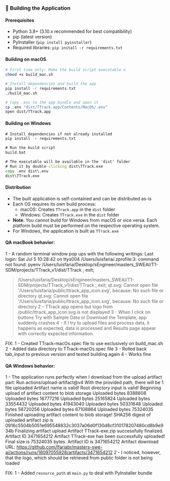 ### 🔧 Building the Application

#### Prerequisites
- Python 3.8+ (3.10.x recommended for best compatibility)
- pip (latest version)
- PyInstaller (`pip install pyinstaller`)
- Required libraries: `pip install -r requirements.txt`

#### Building on macOS
```bash
# First time only: Make the build script executable x
chmod +x build_mac.sh

# Install dependencies and build the app
pip install -r requirements.txt
./build_mac.sh

# Copy .env to the app bundle and open it
cp .env "dist/TTrack.app/Contents/MacOS/.env"
open dist/TTrack.app
```

#### Building on Windows
```cmd
# Install dependencies if not already installed
pip install -r requirements.txt

# Run the build script
build.bat

# The executable will be available in the 'dist' folder
# Run it by double-clicking dist\TTrack.exe
copy .env dist\.env
dist\TTrack.exe
```

#### Distribution
- The built application is self-contained and can be distributed as-is
- Each OS requires its own build process:
  - macOS: Creates `TTrack.app` in the `dist` folder
  - Windows: Creates `TTrack.exe` in the `dist` folder
- **Note**: You cannot build for Windows from macOS or vice versa. Each platform build must be performed on the respective operating system.
- For Windows, the application is built as `TTrack.exe`

#### QA macBook behavior:
1 - A random terminal window pop ups with the following writings:
Last login: Sat Jul  5 10:28:42 on ttys004
/Users/luisfaria/.zprofile:3: command not found: pyenv
/Users/luisfaria/Desktop/sEngineer/masters_SWEAI/T1-SDM/projects/TTrack_v1/dist/TTrack ; exit;
> /Users/luisfaria/Desktop/sEngineer/masters_SWEAI/T1-SDM/projects/TTrack_v1/dist/TTrack ; exit;
qt.svg: Cannot open file '/Users/luisfaria/public/ttrack_app_icon.svg', because: No such file or directory
qt.svg: Cannot open file '/Users/luisfaria/public/ttrack_app_icon.svg', because: No such file or directory
2 - TTrack app opens but logo from /public/ttrack_app_icon.svg is not displayed
3 - When I click on buttons Try with Sample Data or Download the Template, app suddenly crashes
4 - If I try to upload files and process data, it happens as expected, data is processed and Results page appear with correctly expected information.

FIX:
1 - Created TTrack-macOs.spec file to use exclusively on build_mac.sh
2 - Added data directory to TTrack-macOs.spec file
3 - Rolled back tab_input to previous version and tested building again
4 - Works fine

#### QA Windows behavior:
1 - The application runs perfectly when I download from the upload artifact part:
Run actions/upload-artifact@v4
With the provided path, there will be 1 file uploaded
Artifact name is valid!
Root directory input is valid!
Beginning upload of artifact content to blob storage
Uploaded bytes 8388608
Uploaded bytes 16777216
Uploaded bytes 25165824
Uploaded bytes 33554432
Uploaded bytes 41943040
Uploaded bytes 50331648
Uploaded bytes 58720256
Uploaded bytes 67108864
Uploaded bytes 75324035
Finished uploading artifact content to blob storage!
SHA256 digest of uploaded artifact zip is 0916c5504b5051e695548832c3037a06d0f130d8cf310178207480cd8b9e934b
Finalizing artifact upload
Artifact TTrack-exe.zip successfully finalized. Artifact ID 3471654212
Artifact TTrack-exe has been successfully uploaded! Final size is 75324035 bytes. Artifact ID is 3471654212
Artifact download URL: https://github.com/lfariabr/masters-swe-ai/actions/runs/16097055928/artifacts/3471654212
2 - I noticed, however, that the logo, which should be retrieved from public folder is not being loaded

FIX:
1 - Added `resource_path` at `main.py` to deal with PyInstaller bundle